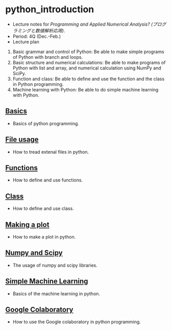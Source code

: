# python_introduction
* Lecture notes for *Programming and Applied Numerical Analysis? (プログラミングと数値解析応用)*.
* Period: 4Q (Dec.-Feb.)
* Lecture plan
1. Basic grammar and control of Python: Be able to make simple programs of Python with branch and loops.
2. Basic structure and numerical calculations: Be able to make programs of Python with list and array, and numerical calculation using NumPy and SciPy.
3. Function and class: Be able to define and use the function and the class in Python programming.
4. Machine learning with Python: Be able to do simple machine learning with Python.

## [Basics](basic.md)
* Basics of python programming.

## [File usage](file.md)
* How to tread extenal files in python.

## [Functions](function.md)
* How to define and use functions.

## [Class](class.md)
* How to define and use class.

## [Making a plot](plot.md)
* How to make a plot in python.

## [Numpy and Scipy](numpy.md)
* The usage of numpy and scipy libraries.

## [Simple Machine Learning](machine_learning.md)
* Basics of the machine learning in python.

## [Google Colaboratory](google_colab.md)
* How to use the Google colaboratory in python programming.

